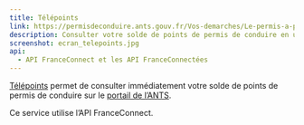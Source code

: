 ```yaml
---
title: Télépoints
link: https://permisdeconduire.ants.gouv.fr/Vos-demarches/Le-permis-a-points/Solde-de-vos-points-Via-France-Connect
description: Consulter votre solde de points de permis de conduire en un instant grâce à FranceConnect
screenshot: ecran_telepoints.jpg
api:
  - API FranceConnect et les API FranceConnectées
---
```


[Télépoints](https://permisdeconduire.ants.gouv.fr/Vos-demarches/Le-permis-a-points/Solde-de-vos-points-Via-France-Connect) permet de consulter immédiatement votre solde de points de permis de conduire sur le [portail de l’ANTS](https://permisdeconduire.ants.gouv.fr).

Ce service utilise l’API FranceConnect.
